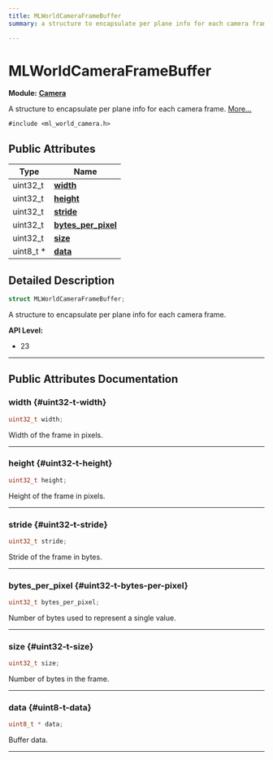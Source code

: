 ```yaml
---
title: MLWorldCameraFrameBuffer
summary: a structure to encapsulate per plane info for each camera frame. 

---
```


# MLWorldCameraFrameBuffer

**Module:** **[Camera](/versioned_docs/version-22-Feb-2023/api-ref/api/Modules/group___camera/group___camera.md)**



A structure to encapsulate per plane info for each camera frame.  [More...](#detailed-description)


`#include <ml_world_camera.h>`

## Public Attributes

| Type           | Name           |
| -------------- | -------------- |
| uint32_t | **[width](/versioned_docs/version-22-Feb-2023/api-ref/api/Modules/group___camera/struct_m_l_world_camera_frame_buffer.md#uint32-t-width)**  |
| uint32_t | **[height](/versioned_docs/version-22-Feb-2023/api-ref/api/Modules/group___camera/struct_m_l_world_camera_frame_buffer.md#uint32-t-height)**  |
| uint32_t | **[stride](/versioned_docs/version-22-Feb-2023/api-ref/api/Modules/group___camera/struct_m_l_world_camera_frame_buffer.md#uint32-t-stride)**  |
| uint32_t | **[bytes_per_pixel](/versioned_docs/version-22-Feb-2023/api-ref/api/Modules/group___camera/struct_m_l_world_camera_frame_buffer.md#uint32-t-bytes-per-pixel)**  |
| uint32_t | **[size](/versioned_docs/version-22-Feb-2023/api-ref/api/Modules/group___camera/struct_m_l_world_camera_frame_buffer.md#uint32-t-size)**  |
| uint8_t * | **[data](/versioned_docs/version-22-Feb-2023/api-ref/api/Modules/group___camera/struct_m_l_world_camera_frame_buffer.md#uint8-t-data)**  |

## Detailed Description

```cpp
struct MLWorldCameraFrameBuffer;
```

A structure to encapsulate per plane info for each camera frame. 




**API Level:**
  * 23 




-----------
## Public Attributes Documentation

### width {#uint32-t-width}

```cpp
uint32_t width;
```


Width of the frame in pixels. 





-----------

### height {#uint32-t-height}

```cpp
uint32_t height;
```


Height of the frame in pixels. 





-----------

### stride {#uint32-t-stride}

```cpp
uint32_t stride;
```


Stride of the frame in bytes. 





-----------

### bytes_per_pixel {#uint32-t-bytes-per-pixel}

```cpp
uint32_t bytes_per_pixel;
```


Number of bytes used to represent a single value. 





-----------

### size {#uint32-t-size}

```cpp
uint32_t size;
```


Number of bytes in the frame. 





-----------

### data {#uint8-t-data}

```cpp
uint8_t * data;
```


Buffer data. 





-----------


